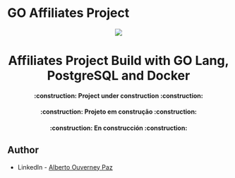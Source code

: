 # GO Affiliates Project #

<p align="center">
<img src="http://img.shields.io/static/v1?label=STATUS&message=IN%20DEVELOPMENT&color=GREEN&style=for-the-badge"/>
</p>
<h1 align="center"> Affiliates Project Build with GO Lang, PostgreSQL and Docker</h1>
<h4 align="center"> 
    :construction:  Project under construction  :construction:
</h4>
<h4 align="center"> 
    :construction:  Projeto em construção  :construction:
</h4>
<h4 align="center"> 
    :construction: En construcción  :construction:
</h4>
 
## Author

- LinkedIn - [Alberto Ouverney Paz](https://www.linkedin.com/in/beto-ouverney-paz/)
